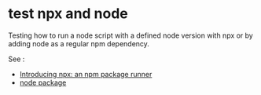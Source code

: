 # test npx and node

Testing how to run a node script with a defined node version with npx or by adding node as a regular npm dependency.

See :
 
- [Introducing npx: an npm package runner](https://medium.com/@maybekatz/introducing-npx-an-npm-package-runner-55f7d4bd282b)
- [node package](https://www.npmjs.com/package/node)
